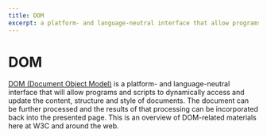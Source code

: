 ```yaml
---
title: DOM
excerpt: a platform- and language-neutral interface that allow programs and scripts to dynamically access and update the content, structure and style of documents
---
```


# DOM

[DOM (Document Object Model)](http://www.w3.org/DOM/) is a platform- and language-neutral interface that will allow programs and scripts to dynamically access and update the content, structure and style of documents. The document can be further processed and the results of that processing can be incorporated back into the presented page. This is an overview of DOM-related materials here at W3C and around the web.
